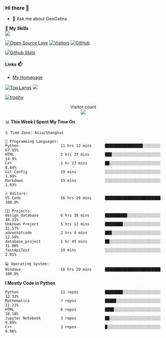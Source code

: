 ### Hi there 👋

<!--
**wuyudi/wuyudi** is a ✨ _special_ ✨ repository because its `README.md` (this file) appears on your GitHub profile.

Here are some ideas to get you started:

- 🔭 I’m currently working on ...
- 🌱 I’m currently learning ...
- 👯 I’m looking to collaborate on ...
- 🤔 I’m looking for help with ...

- 📫 How to reach me: ...
- 😄 Pronouns: ...
- ⚡ Fun fact: ...
-->

- 💬 Ask me about GeoGebra

🌟 **My Skills**  
![](https://img.shields.io/badge/-Python-3e74a2?style=flat-square&logo=Python&logoColor=fff)

[![Open Source Love](https://badges.frapsoft.com/os/v1/open-source.svg?v=103)](https://github.com/wuyudi/)
[![Visitors](https://visitor-badge.glitch.me/badge?page_id=wuyudi.wuyudi)](https://github.com/wuyudi/)
[![GitHub](https://img.shields.io/github/followers/wuyudi.svg?lable=GitHub&style=social)](https://github.com/wuyudi/)

[![Github Stats](https://github-readme-stats.vercel.app/api?username=wuyudi&show_icons=true)](https://github.com/wuyudi/)

#### Links 📫

* [My Homepage](https://wuyudi.github.io/blog/)

[![Top Langs](https://github-readme-stats.vercel.app/api/top-langs/?username=wuyudi&hide=HTML)](https://github.com/wuyudi/github-readme-stats)  ![](https://aster-readme.vercel.app/api/top-langs/?username=wuyudi&exclude_lang=html&layout=compact)

[![trophy](https://github-profile-trophy.vercel.app/?username=wuyudi&theme=onedark)](https://github.com/ryo-ma/github-profile-trophy)

<p align="center"> 
  Visitor count<br>
  <img src="https://profile-counter.glitch.me/wuyudi/count.svg" />
</p>

<!--START_SECTION:waka-->
📊 **This Week I Spent My Time On** 

```text
⌚︎ Time Zone: Asia/Shanghai

💬 Programming Languages: 
Python                   11 hrs 12 mins      █████████████████░░░░░░░░   67.95% 
HTML                     2 hrs 27 mins       ███░░░░░░░░░░░░░░░░░░░░░░   14.9% 
C++                      1 hr 27 mins        ██░░░░░░░░░░░░░░░░░░░░░░░   8.84% 
Git Config               19 mins             ░░░░░░░░░░░░░░░░░░░░░░░░░   1.98% 
Markdown                 19 mins             ░░░░░░░░░░░░░░░░░░░░░░░░░   1.93%

🔥 Editors: 
VS Code                  16 hrs 29 mins      █████████████████████████   100.0%

🐱‍💻 Projects: 
design_database          6 hrs 38 mins       ██████████░░░░░░░░░░░░░░░   40.31% 
Unknown Project          5 hrs 12 mins       ████████░░░░░░░░░░░░░░░░░   31.57% 
adventofcode             2 hrs 4 mins        ███░░░░░░░░░░░░░░░░░░░░░░   12.56% 
database_project         1 hr 49 mins        ██░░░░░░░░░░░░░░░░░░░░░░░   11.06% 
fastApiTest              19 mins             ░░░░░░░░░░░░░░░░░░░░░░░░░   2.01%

💻 Operating System: 
Windows                  16 hrs 29 mins      █████████████████████████   100.0%

```

**I Mostly Code in Python** 

```text
Python                   11 repos            ████████░░░░░░░░░░░░░░░░░   33.33% 
Mathematica              7 repos             █████░░░░░░░░░░░░░░░░░░░░   21.21% 
HTML                     6 repos             ████░░░░░░░░░░░░░░░░░░░░░   18.18% 
Jupyter Notebook         3 repos             ██░░░░░░░░░░░░░░░░░░░░░░░   9.09% 
C++                      2 repos             █░░░░░░░░░░░░░░░░░░░░░░░░   6.06%

```



<!--END_SECTION:waka-->
